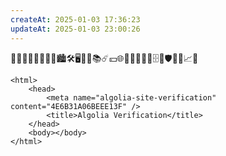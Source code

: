 ```yaml
---
createAt: 2025-01-03 17:36:23
updateAt: 2025-01-03 23:00:26
---
```


📒👨🏼‍🎓🤔👨🏼‍💻🏙️🛠️🖥️🛒🎦📚☄️💴🌐💈📄👢🔧🐞🗄️🔳🛡️🔌🥰📈💯

<!DOCTYPE html>
    <html>
        <head>
            <meta name="algolia-site-verification" content="4E6B31A06BEEE13F" />
            <title>Algolia Verification</title>
        </head>
        <body></body>
    </html>